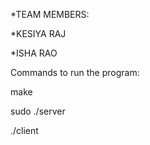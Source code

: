 *TEAM MEMBERS:

*KESIYA RAJ

*ISHA RAO



Commands to run the program:

make

sudo ./server

./client
